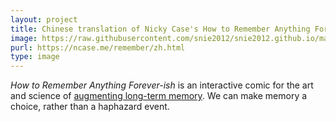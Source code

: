 ```yaml
---
layout: project
title: Chinese translation of Nicky Case's How to Remember Anything Forever-ish
image: https://raw.githubusercontent.com/snie2012/snie2012.github.io/master/images/projects/remember.png
purl: https://ncase.me/remember/zh.html
type: image
---
```


*How to Remember Anything Forever-ish* is an interactive comic for the art and science of [augmenting long-term memory](http://augmentingcognition.com/ltm.html). We can make memory a choice, rather than a haphazard event.